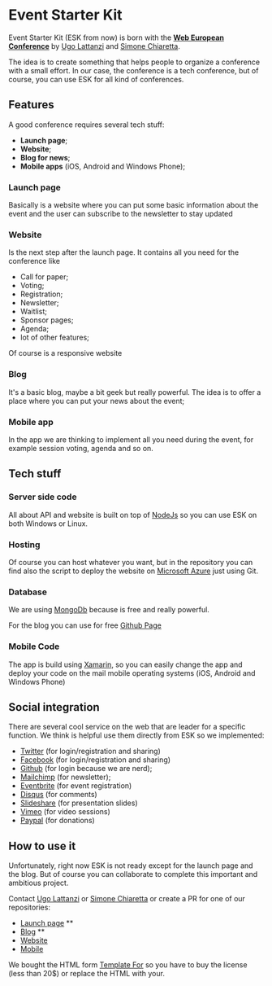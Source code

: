 # Event Starter Kit

Event Starter Kit (ESK from now) is born with the **[Web European Conference](http://webnextconf.eu)** by [Ugo Lattanzi](http://tostring.it) and [Simone Chiaretta](http://codeclimber.net.nz/).


The idea is to create something that helps people to organize a conference with a small effort. 
In our case, the conference is a tech conference, but of course, you can use ESK for all kind of conferences.

## Features

A good conference requires several tech stuff:

* **Launch page**;
* **Website**;
* **Blog for news**;
* **Mobile apps** (iOS, Android and Windows Phone);

### Launch page
Basically is a website where you can put some basic information about the event and the user can subscribe to the newsletter to stay updated

### Website
Is the next step after the launch page. It contains all you need for the conference like 

* Call for paper;
* Voting;
* Registration;
* Newsletter;
* Waitlist;
* Sponsor pages;
* Agenda;
* lot of other features;

Of course is a responsive website

### Blog
It's a basic blog, maybe a bit geek but really powerful. The idea is to offer a place where you can put your news about the event;

### Mobile app
In the app we are thinking to implement all you need during the event, for example session voting, agenda and so on.

## Tech stuff

### Server side code
All about API and website is built on top of [NodeJs](http://nodejs.org) so you can use ESK on both Windows or Linux.

### Hosting
Of course you can host whatever you want, but in the repository you can find also the script to deploy the website on [Microsoft Azure](https://azure.microsoft.com) just using Git.

### Database
We are using [MongoDb](mongodb.org) because is free and really powerful.

For the blog you can use for free [Github Page](https://pages.github.com/)


### Mobile Code
The app is build using [Xamarin](https://xamarin.com), so you can easily change the app and deploy your code on the mail mobile operating systems (iOS, Android and Windows Phone)

## Social integration
There are several cool service on the web that are leader for a specific function.
We think is helpful use them directly from ESK so we implemented:

* [Twitter](http://www.twitter.com) (for login/registration and sharing)
* [Facebook](http://www.facebook.com) (for login/registration and sharing)
* [Github](http://github.com) (for login because we are nerd);
* [Mailchimp](http://mailchimp.com/) (for newsletter);
* [Eventbrite](https://www.eventbrite.com/) (for event registration)
* [Disqus](http://disqus.com) (for comments)
* [Slideshare](http://www.slideshare.net/) (for presentation slides)
* [Vimeo](http://vimeo.com) (for video sessions)
* [Paypal](http://paypal.com) (for donations)

## How to use it
Unfortunately, right now ESK is not ready except for the launch page and the blog. But of course you can collaborate to complete this important and ambitious project.

Contact [Ugo Lattanzi](http://tostring.it) or [Simone Chiaretta](http://codeclimber.net.nz/) or create a PR for one of our repositories:

* [Launch page](https://github.com/Web-European-Conference/lauch-site) **
* [Blog](https://github.com/Web-European-Conference/blog) **
* [Website](https://github.com/Web-European-Conference/website)
* [Mobile](https://github.com/Web-European-Conference/xamarin-mobile-app)

We bought the HTML form [Template For](themeforest.net) so you have to buy the license (less than 20$) or replace the HTML with your.










